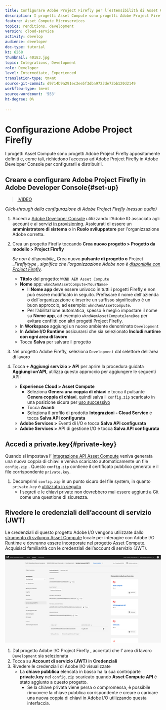 ```yaml
---
title: Configurare Adobe Project Firefly per l’estensibilità di Asset Compute
description: I progetti Asset Compute sono progetti Adobe Project Firefly appositamente definiti e, come tali, richiedono l’accesso ad Adobe Project Firefly in Adobe Developer Console per configurarli e distribuirli.
feature: Asset Compute Microservices
topics: renditions, development
version: cloud-service
activity: develop
audience: developer
doc-type: tutorial
kt: 6268
thumbnail: 40183.jpg
topic: Integrations, Development
role: Developer
level: Intermediate, Experienced
translation-type: tm+mt
source-git-commit: d9714b9a291ec3ee5f3dba9723de72bb120d2149
workflow-type: tm+mt
source-wordcount: '553'
ht-degree: 0%

---
```



# Configurazione Adobe Project Firefly

I progetti Asset Compute sono progetti Adobe Project Firefly appositamente definiti e, come tali, richiedono l’accesso ad Adobe Project Firefly in Adobe Developer Console per configurarli e distribuirli.

## Creare e configurare Adobe Project Firefly in Adobe Developer Console{#set-up}

>[!VIDEO](https://video.tv.adobe.com/v/40183/?quality=12&learn=on)

_Click-through della configurazione di Adobe Project Firefly (nessun audio)_

1. Accedi a [Adobe Developer Console](https://console.adobe.io) utilizzando l&#39;Adobe ID associato agli account e ai servizi [in provisioning](./accounts-and-services.md). Assicurati di essere un __amministratore di sistema__ o in __Ruolo sviluppatore__ per l&#39;organizzazione Adobe corretta.
1. Crea un progetto Firefly toccando __Crea nuovo progetto > Progetto da modello > Project Firefly__

   _Se non è disponibile__ Crea nuovo __pulsante di progetto o__ Project __Fireflytype , significa che l’organizzazione Adobe non è  [disponibile con Project Firefly](#request-adobe-project-firefly)._

   + __Titolo__ del progetto:  `WKND AEM Asset Compute`
   + __Nome__ app:  `wkndAemAssetCompute<YourName>`
      + Il __Nome app__ deve essere univoco in tutti i progetti Firefly e non può essere modificato in seguito. Prefissare il nome dell&#39;azienda o dell&#39;organizzazione e inserire un suffisso significativo è un buon approccio, ad esempio: `wkndAemAssetCompute`.
      + Per l’abilitazione automatica, spesso è meglio impostare il nome su __Nome app__, ad esempio `wkndAemAssetComputeJaneDoe` per evitare conflitti con altri progetti Project Firefly.
   + In __Workspace__ aggiungi un nuovo ambiente denominato `Development`
   + In __Adobe I/O Runtime__ assicurarsi che sia selezionato __Includi runtime con ogni area di lavoro__
   + Tocca __Salva__ per salvare il progetto
1. Nel progetto Adobe Firefly, seleziona `Development` dal selettore dell’area di lavoro
1. Tocca __+ Aggiungi servizio > API__ per aprire la procedura guidata __Aggiungi un&#39;API__, utilizza questo approccio per aggiungere le seguenti API:

   + __Experience Cloud > Asset Compute__
      + Seleziona __Genera una coppia di chiavi__ e tocca il pulsante __Genera coppia di chiavi__, quindi salva il `config.zip` scaricato in una posizione sicura per [uso successivo](#private-key)
      + Tocca __Avanti__
      + Seleziona il profilo di prodotto __Integrazioni - Cloud Service__ e tocca __Salva API configurata__
   + __Adobe Services >__ Eventi di I/O e tocca  __Salva API configurata__
   + __Adobe Services >__ API di gestione I/O e tocca  __Salva API configurata__

## Accedi a private.key{#private-key}

Quando si impostava l’ [Integrazione API Asset Compute](#set-up) veniva generata una nuova coppia di chiavi e veniva scaricato automaticamente un file `config.zip` . Questo `config.zip` contiene il certificato pubblico generato e il file corrispondente `private.key`.

1. Decomprimi `config.zip` in un punto sicuro del file system, in quanto `private.key` è [utilizzato in seguito](../develop/environment-variables.md)
   + I segreti e le chiavi private non dovrebbero mai essere aggiunti a Git come una questione di sicurezza.

## Rivedere le credenziali dell’account di servizio (JWT)

Le credenziali di questo progetto Adobe I/O vengono utilizzate dallo [strumento di sviluppo Asset Compute](../develop/development-tool.md) locale per interagire con Adobe I/O Runtime e dovranno essere incorporate nel progetto Asset Compute. Acquisisci familiarità con le credenziali dell’account di servizio (JWT).

![Credenziali account di Adobe Developer Service](./assets/firefly/service-account.png)

1. Dal progetto Adobe I/O Project Firefly , accertati che l’ area di lavoro `Development` sia selezionata
1. Tocca su __Account di servizio (JWT)__ in __Credenziali__
1. Rivedere le credenziali di Adobe I/O visualizzate
   + La __chiave pubblica__ elencata in basso ha la sua controparte __private.key__ nel `config.zip` scaricato quando __Asset Compute API__ è stato aggiunto a questo progetto.
      + Se la chiave privata viene persa o compromessa, è possibile rimuovere la chiave pubblica corrispondente e creare o caricare una nuova coppia di chiavi in Adobe I/O utilizzando questa interfaccia.
